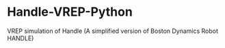 # Handle-VREP-Python
VREP simulation of Handle (A simplified version of Boston Dynamics Robot HANDLE)

